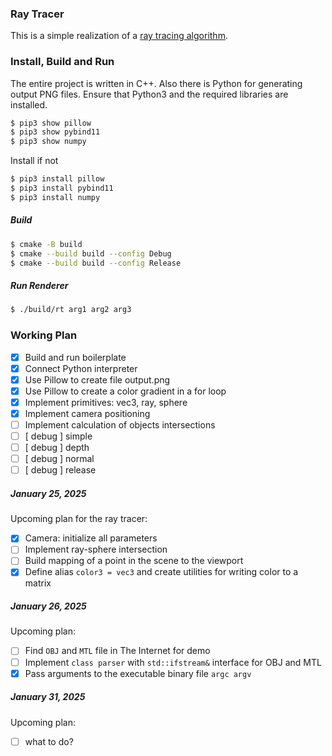 ### Ray Tracer

This is a simple realization of a [ray tracing algorithm](https://en.wikipedia.org/wiki/Ray_tracing_(graphics)).

### Install, Build and Run

The entire project is written in C++. Also there is Python for generating output PNG files. Ensure that Python3 and the required libraries are installed.

```bash
$ pip3 show pillow
$ pip3 show pybind11
$ pip3 show numpy
```

Install if not

```bash
$ pip3 install pillow
$ pip3 install pybind11
$ pip3 install numpy
```

##### Build

```bash
$ cmake -B build
$ cmake --build build --config Debug
$ cmake --build build --config Release
```

##### Run Renderer

```bash
$ ./build/rt arg1 arg2 arg3
```

### Working Plan

- [x] Build and run boilerplate
- [x] Connect Python interpreter
- [x] Use Pillow to create file output.png
- [x] Use Pillow to create a color gradient in a for loop
- [x] Implement primitives: vec3, ray, sphere
- [x] Implement camera positioning
- [ ] Implement calculation of objects intersections
- [ ] [ debug ] simple
- [ ] [ debug ] depth
- [ ] [ debug ] normal
- [ ] [ debug ] release

##### January 25, 2025

Upcoming plan for the ray tracer:

- [x] Camera: initialize all parameters
- [ ] Implement ray-sphere intersection
- [ ] Build mapping of a point in the scene to the viewport
- [x] Define alias `color3 = vec3` and create utilities for writing color to a matrix

##### January 26, 2025

Upcoming plan:

- [ ] Find `OBJ` and `MTL` file in The Internet for demo
- [ ] Implement `class parser` with `std::ifstream&` interface for OBJ and MTL
- [x] Pass arguments to the executable binary file `argc argv`

##### January 31, 2025

Upcoming plan:

- [ ] what to do?
